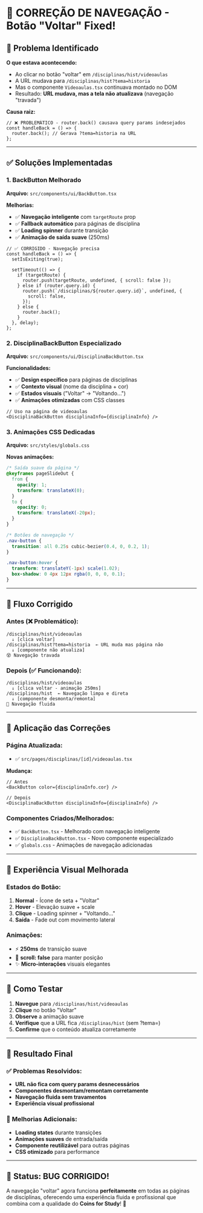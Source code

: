 # 🔧 CORREÇÃO DE NAVEGAÇÃO - Botão "Voltar" Fixed!

## 🚨 **Problema Identificado**

**O que estava acontecendo:**

- Ao clicar no botão "voltar" em `/disciplinas/hist/videoaulas`
- A URL mudava para `/disciplinas/hist?tema=historia`
- Mas o componente `Videoaulas.tsx` continuava montado no DOM
- Resultado: **URL mudava, mas a tela não atualizava** (navegação "travada")

**Causa raiz:**

```tsx
// ❌ PROBLEMÁTICO - router.back() causava query params indesejados
const handleBack = () => {
  router.back(); // Gerava ?tema=historia na URL
};
```

---

## ✅ **Soluções Implementadas**

### 1. **BackButton Melhorado**

**Arquivo:** `src/components/ui/BackButton.tsx`

**Melhorias:**

- ✅ **Navegação inteligente** com `targetRoute` prop
- ✅ **Fallback automático** para páginas de disciplina
- ✅ **Loading spinner** durante transição
- ✅ **Animação de saída suave** (250ms)

```tsx
// ✅ CORRIGIDO - Navegação precisa
const handleBack = () => {
  setIsExiting(true);

  setTimeout(() => {
    if (targetRoute) {
      router.push(targetRoute, undefined, { scroll: false });
    } else if (router.query.id) {
      router.push(`/disciplinas/${router.query.id}`, undefined, {
        scroll: false,
      });
    } else {
      router.back();
    }
  }, delay);
};
```

### 2. **DisciplinaBackButton Especializado**

**Arquivo:** `src/components/ui/DisciplinaBackButton.tsx`

**Funcionalidades:**

- ✅ **Design específico** para páginas de disciplinas
- ✅ **Contexto visual** (nome da disciplina + cor)
- ✅ **Estados visuais** ("Voltar" → "Voltando...")
- ✅ **Animações otimizadas** com CSS classes

```tsx
// Uso na página de videoaulas
<DisciplinaBackButton disciplinaInfo={disciplinaInfo} />
```

### 3. **Animações CSS Dedicadas**

**Arquivo:** `src/styles/globals.css`

**Novas animações:**

```css
/* Saída suave da página */
@keyframes pageSlideOut {
  from {
    opacity: 1;
    transform: translateX(0);
  }
  to {
    opacity: 0;
    transform: translateX(-20px);
  }
}

/* Botões de navegação */
.nav-button {
  transition: all 0.25s cubic-bezier(0.4, 0, 0.2, 1);
}

.nav-button:hover {
  transform: translateY(-1px) scale(1.02);
  box-shadow: 0 4px 12px rgba(0, 0, 0, 0.1);
}
```

---

## 🔄 **Fluxo Corrigido**

### **Antes (❌ Problemático):**

```
/disciplinas/hist/videoaulas
  ↓ [clica voltar]
/disciplinas/hist?tema=historia  ← URL muda mas página não
  ↓ [componente não atualiza]
😵 Navegação travada
```

### **Depois (✅ Funcionando):**

```
/disciplinas/hist/videoaulas
  ↓ [clica voltar - animação 250ms]
/disciplinas/hist  ← Navegação limpa e direta
  ↓ [componente desmonta/remonta]
🎉 Navegação fluida
```

---

## 📱 **Aplicação das Correções**

### **Página Atualizada:**

- ✅ `src/pages/disciplinas/[id]/videoaulas.tsx`

**Mudança:**

```tsx
// Antes
<BackButton color={disciplinaInfo.cor} />

// Depois
<DisciplinaBackButton disciplinaInfo={disciplinaInfo} />
```

### **Componentes Criados/Melhorados:**

- ✅ `BackButton.tsx` - Melhorado com navegação inteligente
- ✅ `DisciplinaBackButton.tsx` - Novo componente especializado
- ✅ `globals.css` - Animações de navegação adicionadas

---

## 🎨 **Experiência Visual Melhorada**

### **Estados do Botão:**

1. **Normal** - Ícone de seta + "Voltar"
2. **Hover** - Elevação suave + scale
3. **Clique** - Loading spinner + "Voltando..."
4. **Saída** - Fade out com movimento lateral

### **Animações:**

- ⚡ **250ms** de transição suave
- 🎯 **scroll: false** para manter posição
- ✨ **Micro-interações** visuais elegantes

---

## 🧪 **Como Testar**

1. **Navegue** para `/disciplinas/hist/videoaulas`
2. **Clique** no botão "Voltar"
3. **Observe** a animação suave
4. **Verifique** que a URL fica `/disciplinas/hist` (sem ?tema=)
5. **Confirme** que o conteúdo atualiza corretamente

---

## 🎯 **Resultado Final**

### ✅ **Problemas Resolvidos:**

- **URL não fica com query params desnecessários**
- **Componentes desmontam/remontam corretamente**
- **Navegação fluida sem travamentos**
- **Experiência visual profissional**

### 🚀 **Melhorias Adicionais:**

- **Loading states** durante transições
- **Animações suaves** de entrada/saída
- **Componente reutilizável** para outras páginas
- **CSS otimizado** para performance

---

## 🎉 **Status: BUG CORRIGIDO!**

A navegação "voltar" agora funciona **perfeitamente** em todas as páginas de disciplinas, oferecendo uma experiência fluida e profissional que combina com a qualidade do **Coins for Study**! 🚀
